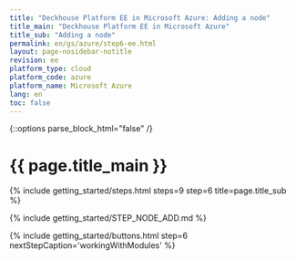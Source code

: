 ```yaml
---
title: "Deckhouse Platform EE in Microsoft Azure: Adding a node"
title_main: "Deckhouse Platform EE in Microsoft Azure"
title_sub: "Adding a node"
permalink: en/gs/azure/step6-ee.html
layout: page-nosidebar-notitle
revision: ee
platform_type: cloud
platform_code: azure
platform_name: Microsoft Azure
lang: en
toc: false
---
```


<link rel="stylesheet" type="text/css" href='{{ assets["getting-started.css"].digest_path }}' />

{::options parse_block_html="false" /}

<h1 class="docs__title">{{ page.title_main }}</h1>
{% include getting_started/steps.html steps=9 step=6 title=page.title_sub %}

{% include getting_started/STEP_NODE_ADD.md %}

{% include getting_started/buttons.html step=6 nextStepCaption='workingWithModules' %}
